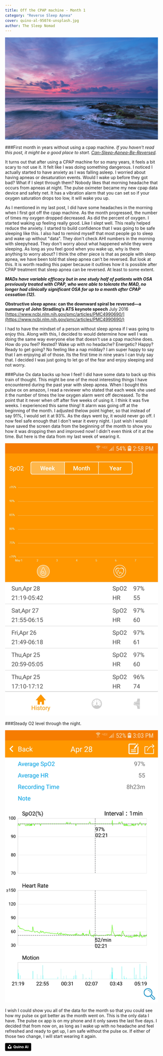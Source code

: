 ```yaml
---
title: Off the CPAP machine - Month 1
category: "Reverse Sleep Apnea"
cover: quino-al-95074-unsplash.jpg
author: The Sleep Nomad
---
```


![unsplash.com](./quino-al-95074-unsplash.jpg)

###First month in years without using a cpap machine.
_If you haven't read this post, it might be a good place to start.
[Can-Sleep-Apnea-Be-Reversed](/Can-Sleep-Apnea-Be-Reversed)._

It turns out that after using a CPAP machine for so many years, it feels a bit scary to not use it. It felt like I was doing something dangerous. I noticed I actually started to have anxiety as I was falling asleep. I worried about having apneas or desaturation events. Would I wake up before they got bad? What if I slept through them? Nobody likes that morning headache that occurs from apneas at night. The pulse oximeter became my new cpap data device and safety net. It has a vibration alarm that you can set so if your oxygen saturation drops too low, it will wake you up.

As I mentioned in my last post, I did have some headaches in the morning when I first got off the cpap machine. As the month progressed, the number of times my oxygen dropped decreased. As did the percent of oxygen. I started waking up feeling really good. Like I slept well. This really helped reduce the anxiety. I started to build confidence that I was going to be safe sleeping like this. I also had to remind myself that most people go to sleep and wake up without "data". They don't check AHI numbers in the morning with sleepyhead. They don't worry about what happened while they were sleeping. As long as you feel good when you wake up, why is there anything to worry about? I think the other piece is that as people with sleep apnea, we have been told that sleep apnea can't be reversed. But look at this. It is worth reading this paper because it outlines how it is possible after CPAP treatment that sleep apnea can be reversed. At least to some extent.

_**MADs have variable efficacy but in one study half of patients with OSA previously treated with CPAP, who were able to tolerate the MAD, no longer had clinically significant OSA for up to a month after CPAP cessation (12).**_

**Obstructive sleep apnea: can the downward spiral be reversed—a summary of John Stradling’s ATS keynote speech** July 2016
[https://www.ncbi.nlm.nih.gov/pmc/articles/PMC4990690/](https://www.ncbi.nlm.nih.gov/pmc/articles/PMC4990690/)

I had to have the mindset of a person without sleep apnea if I was going to enjoy this. Along with this, I decided to would determine how well I was doing the same way everyone else that doesn't use a cpap machine does. How do you feel? Rested? Wake up with no headache? Energetic? Happy? Ready to get going? No feeling like a nap midday? I am super happy to say that I am enjoying all of those. Its the first time in nine years I can truly say that. I decided I was just going to let go of the fear and enjoy sleeping and not worry.

###Pulse Ox data backs up how I feel!
I did have some data to back up this train of thought. This might be one of the most interesting things I have encountered during the past year with sleep apnea. When I bought this pulse ox on amazon, I read a reviewer who stated that each week she used it the number of times the low oxygen alarm went off decreased. To the point that it never when off after five weeks of using it. I think it was five weeks. I experienced this same thing! It alarm was going off at the beginning of the month. I adjusted thelow point higher, so that instead of say 91%, I would set it at 93%. As the days went by, it would never go off. I now feel safe enough that I don't wear it every night. I just wish I would have saved the screen data from the beginning of the month to show you how it was dropping then and improved now! I didn't even think of it at the time. But here is the data from my last week of wearing it.

![PulseOxDetail](./PulseOxOverview.jpg)

###Steady O2 level through the night.

![PulseOxDetail](./PulseOxDetail.jpg)

I wish I could show you all of the data for the month so that you could see how my pulse ox got better as the month went on. This is the only data I have. The pulse ox app is on my phone and it only saves the last five days. I decided that from now on, as long as I wake up with no headache and feel refreshed and ready to get up, I am safe without the pulse ox. If either of those two change, I will start wearing it again.

<a style="background-color:black;color:white;text-decoration:none;padding:4px 6px;font-family:-apple-system, BlinkMacSystemFont, &quot;San Francisco&quot;, &quot;Helvetica Neue&quot;, Helvetica, Ubuntu, Roboto, Noto, &quot;Segoe UI&quot;, Arial, sans-serif;font-size:12px;font-weight:bold;line-height:1.2;display:inline-block;border-radius:3px" href="https://unsplash.com/@quinoal?utm_medium=referral&amp;utm_campaign=photographer-credit&amp;utm_content=creditBadge" target="_blank" rel="noopener noreferrer" title="Download free do whatever you want high-resolution photos from Quino Al"><span style="display:inline-block;padding:2px 3px"><svg xmlns="http://www.w3.org/2000/svg" style="height:12px;width:auto;position:relative;vertical-align:middle;top:-2px;fill:white" viewBox="0 0 32 32"><title>unsplash-logo</title><path d="M10 9V0h12v9H10zm12 5h10v18H0V14h10v9h12v-9z"></path></svg></span><span style="display:inline-block;padding:2px 3px">Quino Al</span></a>
